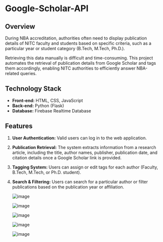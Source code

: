 # Google-Scholar-API

## Overview  
During NBA accreditation, authorities often need to display publication details of NITC faculty and students based on specific criteria, such as a particular year or student category (B.Tech, M.Tech, Ph.D.).  

Retrieving this data manually is difficult and time-consuming. This project automates the retrieval of publication details from Google Scholar and tags them accordingly, enabling NITC authorities to efficiently answer NBA-related queries.

## Technology Stack
- **Front-end:** HTML, CSS, JavaScript  
- **Back-end:** Python (Flask)  
- **Database:** Firebase Realtime Database  

## Features  
1. **User Authentication:** Valid users can log in to the web application.  
2. **Publication Retrieval:** The system extracts information from a research article, including the title, author names, publisher, publication date, and citation details once a Google Scholar link is provided.  
3. **Tagging System:** Users can assign or edit tags for each author (Faculty, B.Tech, M.Tech, or Ph.D. student).  
4. **Search & Filtering:** Users can search for a particular author or filter publications based on the publication year or affiliation.  


   ![image](https://github.com/N0oshin/Google-scholar-API/assets/98681539/81b58cc1-da39-4524-ae26-1563400ce593)

   ![image](https://github.com/N0oshin/Google-scholar-API/assets/98681539/662f9e36-8fe2-44ec-89ad-024f69f86bb7)

   ![image](https://github.com/N0oshin/Google-scholar-API/assets/98681539/74206fb5-0072-41d1-b0d3-db314163f2f2)

   ![image](https://github.com/N0oshin/Google-scholar-API/assets/98681539/5d37e580-c96b-481d-a2b1-460072222f0b)

   ![image](https://github.com/N0oshin/Google-scholar-API/assets/98681539/90f89b4f-59d1-442c-8f7b-085a79ab5d0b)








